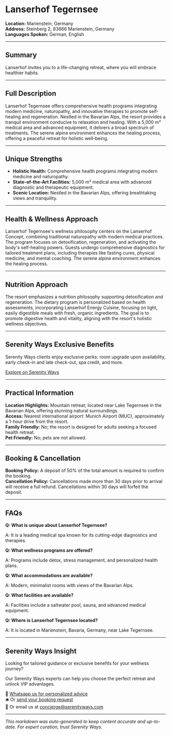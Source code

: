 # Lanserhof Tegernsee

**Location:** Marienstein, Germany  
**Address:** Steinberg 2, 83666 Marienstein, Germany  
**Languages Spoken:** German, English

---

## Summary

Lanserhof invites you to a life-changing retreat, where you will embrace healthier habits.

---

## Full Description

Lanserhof Tegernsee offers comprehensive health programs integrating modern medicine, naturopathy, and innovative therapies to promote self-healing and regeneration. Nestled in the Bavarian Alps, the resort provides a tranquil environment conducive to relaxation and healing. With a 5,000 m² medical area and advanced equipment, it delivers a broad spectrum of treatments. The serene alpine environment enhances the healing process, offering a peaceful retreat for holistic well-being.

---

## Unique Strengths

- **Holistic Health:** Comprehensive health programs integrating modern medicine and naturopathy.
- **State-of-the-Art Facilities:** 5,000 m² medical area with advanced diagnostic and therapeutic equipment.
- **Scenic Location:** Nestled in the Bavarian Alps, offering breathtaking views and tranquility.

---

## Health & Wellness Approach

Lanserhof Tegernsee's wellness philosophy centers on the Lanserhof Concept, combining traditional naturopathy with modern medical practices. The program focuses on detoxification, regeneration, and activating the body's self-healing powers. Guests undergo comprehensive diagnostics for tailored treatment plans, including therapies like fasting cures, physical medicine, and mental coaching. The serene alpine environment enhances the healing process.

---

## Nutrition Approach

The resort emphasizes a nutrition philosophy supporting detoxification and regeneration. The dietary program is personalized based on health assessments, incorporating Lanserhof Energy Cuisine, focusing on light, easily digestible meals with fresh, organic ingredients. The goal is to promote digestive health and vitality, aligning with the resort's holistic wellness objectives.

---

## Serenity Ways Exclusive Benefits

Serenity Ways clients enjoy exclusive perks: room upgrade upon availability, early check-in and late check-out, spa credit, and more.

[Explore on Serenity Ways](https://serenityways.com/collections/lanserhof-tegernsee)

---

## Practical Information

**Location Highlights:** Mountain retreat; located near Lake Tegernsee in the Bavarian Alps, offering stunning natural surroundings.  
**Access:** Nearest international airport: Munich Airport (MUC), approximately a 1-hour drive from the resort.  
**Family Friendly:** No; the resort is designed for adults seeking a focused health retreat.  
**Pet Friendly:** No; pets are not allowed.

---

## Booking & Cancellation

**Booking Policy:** A deposit of 50% of the total amount is required to confirm the booking.  
**Cancellation Policy:** Cancellations made more than 30 days prior to arrival will receive a full refund. Cancellations within 30 days will forfeit the deposit.

---

## FAQs

**Q: What is unique about Lanserhof Tegernsee?**

A: It is a leading medical spa known for its cutting-edge diagnostics and therapies.

**Q: What wellness programs are offered?**

A: Programs include detox, stress management, and personalized health plans.

**Q: What accommodations are available?**

A: Modern, minimalist rooms with views of the Bavarian Alps.

**Q: What facilities are available?**

A: Facilities include a saltwater pool, sauna, and advanced medical equipment.

**Q: Where is Lanserhof Tegernsee located?**

A: It is located in Marienstein, Bavaria, Germany, near Lake Tegernsee.


---

## Serenity Ways Insight

Looking for tailored guidance or exclusive benefits for your wellness journey?

Our Serenity Ways experts can help you choose the perfect retreat and unlock VIP advantages.

💬 [Whatsapp us for personalized advice](https://wa.me/33786553455)  
🛎️ Or [send your booking request](https://serenityways.com/pages/contact)  
📧 Or email us at [concierge@serenityways.com](mailto:concierge@serenityways.com)

---

*This markdown was auto-generated to keep content accurate and up-to-date. For expert curation, trust Serenity Ways.*

